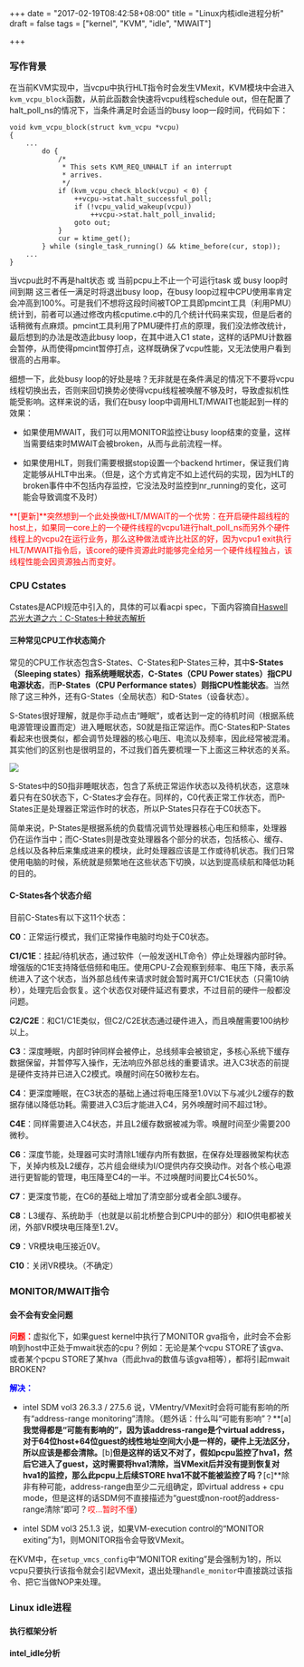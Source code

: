 +++
date = "2017-02-19T08:42:58+08:00"
title = "Linux内核idle进程分析"
draft = false
tags = ["kernel", "KVM", "idle", "MWAIT"]

+++

### 写作背景
在当前KVM实现中，当vcpu中执行HLT指令时会发生VMexit，KVM模块中会进入`kvm_vcpu_block`函数，从前此函数会快速将vcpu线程schedule out，但在配置了halt_poll_ns的情况下，当条件满足时会适当的busy loop一段时间，代码如下：
```
void kvm_vcpu_block(struct kvm_vcpu *vcpu)
{
	...
		do {
			/*
			 * This sets KVM_REQ_UNHALT if an interrupt
			 * arrives.
			 */
			if (kvm_vcpu_check_block(vcpu) < 0) {
				++vcpu->stat.halt_successful_poll;
				if (!vcpu_valid_wakeup(vcpu))
					++vcpu->stat.halt_poll_invalid;
				goto out;
			}
			cur = ktime_get();
		} while (single_task_running() && ktime_before(cur, stop));	
	...
}
```
当vcpu此时不再是halt状态 或 当前pcpu上不止一个可运行task 或 busy loop时间到期 这三者任一满足时将退出busy loop，在busy loop过程中CPU使用率肯定会冲高到100%。可是我们不想将这段时间被TOP工具即pmcint工具（利用PMU）统计到，前者可以通过修改内核cputime.c中的几个统计代码来实现，但是后者的话稍微有点麻烦。pmcint工具利用了PMU硬件打点的原理，我们没法修改统计，最后想到的办法是改造此busy loop，在其中进入C1 state，这样的话PMU计数器会暂停，从而使得pmcint暂停打点，这样既确保了vcpu性能，又无法使用户看到很高的占用率。

细想一下，此处busy loop的好处是啥？无非就是在条件满足的情况下不要将vcpu线程切换出去，否则来回切换势必使得vcpu线程被唤醒不够及时，导致虚拟机性能受影响。这样来说的话，我们在busy loop中调用HLT/MWAIT也能起到一样的效果：

+ 如果使用MWAIT，我们可以用MONITOR监控让busy loop结束的变量，这样当需要结束时MWAIT会被broken，从而与此前流程一样。

+ 如果使用HLT，则我们需要根据stop设置一个backend hrtimer，保证我们肯定能够从HLT中出来。（但是，这个方式肯定不如上述代码的实现，因为HLT的broken事件中不包括内存监控，它没法及时监控到nr_running的变化，这可能会导致调度不及时）

<font color=red>**[更新]**突然想到一个此处换做HLT/MWAIT的一个优势：在开启硬件超线程的host上，如果同一core上的一个硬件线程的vcpu1进行halt_poll_ns而另外个硬件线程上的vcpu2在运行业务，那么这种做法或许比社区的好，因为vcpu1 exit执行HLT/MWAIT指令后，该core的硬件资源此时能够完全给另一个硬件线程独占，该线程性能会因资源独占而变好。</font>


### CPU Cstates
Cstates是ACPI规范中引入的，具体的可以看acpi spec，下面内容摘自[Haswell芯光大道之六：C-States十种状态解析](http://www.expreview.com/25426.html)

#### 三种常见CPU工作状态简介

常见的CPU工作状态包含S-States、C-States和P-States三种，其中**S-States（Sleeping states）指系统睡眠状态**，**C-States（CPU Power states）指CPU电源状态**，而**P-States（CPU Performance states）则指CPU性能状态**。当然除了这三种外，还有G-States（全局状态）和D-States（设备状态）。

S-States很好理解，就是你手动点击“睡眠”，或者达到一定的待机时间（根据系统电源管理设置而定）进入睡眠状态，S0就是指正常运作。而C-States和P-States看起来也很类似，都会调节处理器的核心电压、电流以及频率，因此经常被混淆。其实他们的区别也是很明显的，不过我们首先要梳理一下上面这三种状态的关系。

![](https://nimisolo.github.io/intel-power-state.jpg)

S-States中的S0指非睡眠状态，包含了系统正常运作状态以及待机状态，这意味着只有在S0状态下，C-States才会存在。同样的，C0代表正常工作状态，而P-States正是处理器正常运作时的状态，所以P-States只存在于C0状态下。

简单来说，P-States是根据系统的负载情况调节处理器核心电压和频率，处理器仍在运作当中；而C-States则是改变处理器各个部分的状态，包括核心、缓存、总线以及各种后来集成进来的模块，此时处理器应该是工作或待机状态。我们日常使用电脑的时候，系统就是频繁地在这些状态下切换，以达到提高续航和降低功耗的目的。

#### C-States各个状态介绍
目前C-States有以下这11个状态：

**C0**：正常运行模式，我们正常操作电脑时均处于C0状态。

**C1/C1E**：挂起/待机状态，通过软件（一般发送HLT命令）停止处理器内部时钟。增强版的C1E支持降低倍频和电压。使用CPU-Z会观察到频率、电压下降，表示系统进入了这个状态，当外部总线传来请求时就会暂时离开C1/C1E状态（只需10纳秒），处理完后会恢复。这个状态仅对硬件延迟有要求，不过目前的硬件一般都没问题。

**C2/C2E**：和C1/C1E类似，但C2/C2E状态通过硬件进入，而且唤醒需要100纳秒以上。

**C3**：深度睡眠，内部时钟同样会被停止，总线频率会被锁定，多核心系统下缓存数据保留，并暂停写入操作，无法响应外部总线的重要请求。进入C3状态的前提是硬件支持并已进入C2模式。唤醒时间在50微秒左右。

**C4**：更深度睡眠，在C3状态的基础上通过将电压降至1.0V以下与减少L2缓存的数据存储以降低功耗。需要进入C3后才能进入C4，另外唤醒时间不超过1秒。

**C4E**：同样需要进入C4状态，并且L2缓存数据被减为零。唤醒时间至少需要200微秒。

**C6**：深度节能，处理器可实时清除L1缓存内所有数据，在保存处理器微架构状态下，关掉内核及L2缓存，芯片组会继续为I/O提供内存交换动作。对各个核心电源进行更智能的管理，电压降至C4的一半。不过唤醒时间要比C4长50%。

**C7**：更深度节能，在C6的基础上增加了清空部分或者全部L3缓存。

**C8**：L3缓存、系统助手（也就是以前北桥整合到CPU中的部分）和IO供电都被关闭，外部VR模块电压降至1.2V。

**C9**：VR模块电压接近0V。

**C10**：关闭VR模块。（不确定）

### MONITOR/MWAIT指令

#### 会不会有安全问题
<font color=red>**问题：**</font>虚拟化下，如果guest kernel中执行了MONITOR gva指令，此时会不会影响到host中正处于mwait状态的cpu？例如：无论是某个vcpu STORE了该gva、或者某个pcpu STORE了某hva（而此hva的数值与该gva相等），都将引起mwait BROKEN?

<font color=blue>**解决：**</font>

+ intel SDM vol3 26.3.3 / 27.5.6 说，VMentry/VMexit时会将可能有影响的所有“address-range monitoring”清除。（题外话：什么叫“可能有影响”？**[a]**我觉得都是“可能有影响的”，因为该address-range是个virtual address，对于64位host+64位guest的线性地址空间大小是一样的，硬件上无法区分，所以应该是都会清除。**[b]**但是这样的话又不对了，假如pcpu监控了hva1，然后它进入了guest，这时需要将hva1清除，当VMexit后并没有提到恢复对hva1的监控，那么此pcpu上后续STORE hva1不就不能被监控了吗？**[c]**除非有种可能，address-range由至少二元组确定，即virtual address + cpu mode，但是这样的话SDM何不直接描述为“guest或non-root的address-range清除”即可？<font color=red>哎...暂时不懂</font>）

+ intel SDM vol3 25.1.3 说，如果VM-execution control的“MONITOR exiting”为1，则MONITOR指令会导致VMexit。

在KVM中，在`setup_vmcs_config`中“MONITOR exiting”是会强制为1的，所以vcpu只要执行该指令就会引起VMexit，退出处理`handle_monitor`中直接跳过该指令、把它当做NOP来处理。


### Linux idle进程

#### 执行框架分析

#### intel_idle分析
